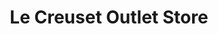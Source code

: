 ---
title: "Le Creuset Outlet Store"
url: /manchester-center/le-creuset-outlet-store/
shop: Haushaltsartikel
---